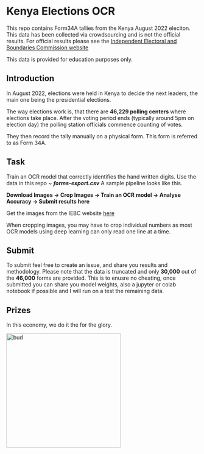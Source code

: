 
# Kenya Elections OCR
This repo contains Form34A tallies from the Kenya August 2022 eleciton. This data has been collected via crowdsourcing and is not the official results. For official results please see the [Independent Electoral and Boundaries Commission website](https://www.iebc.or.ke/)

This data is provided for education purposes only.

## Introduction
In August 2022, elections were held in Kenya to decide the next leaders, the main one being the presidential elections.

The way elections work is, that there are **46,229 polling centers** where elections take place. After the voting period ends (typically around 5pm on election day) the polling station officials commence counting of votes.

They then record the tally manually on a physical form. This form is referred to as Form 34A.

## Task
Train an OCR model that correctly identifies the hand written digits. Use the data in this repo ~ ***forms-export.csv***
A sample pipeline looks like this.

**Download Images -> Crop Images -> Train an OCR model -> Analyse Accuracy -> Submit results here**

Get the images from the IEBC website [here](https://forms.iebc.or.ke/#/downloads?contest=34)

When cropping images, you may have to crop individual numbers as most OCR models using deep learning can only read one line at a time.

## Submit
To submit feel free to create an issue, and share you results and methodology. 
Please note that the data is truncated and only **30,000** out of the **46,000** forms are provided. This is to enusre no cheating, once submitted you can share you model weights, also a jupyter or colab notebook if possible and I will run on a test the remaining data.

## Prizes
In this economy, we do it the for the glory.

<img width="300" alt="bud" src="https://user-images.githubusercontent.com/18010106/190708607-a633ad4e-0962-4a1e-b58d-9e8029471ee6.png">
